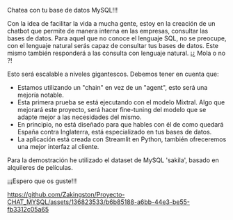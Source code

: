 Chatea con tu base de datos MySQL!!!

Con la idea de facilitar la vida a mucha gente, estoy en la creación de un chatbot que permite de manera interna en las empresas, consultar las bases de datos. Para aquel que no conoce el lenguaje SQL, no se preocupe, con el lenguaje natural serás capaz de consultar tus bases de datos. Este mismo también responderá a las consulta con lenguaje natural. ¡¿ Mola o no ?!

Esto será escalable a niveles gigantescos. Debemos tener en cuenta que: 

- Estamos utilizando un "chain" en vez de un "agent", esto será una mejoría notable.
- Esta primera prueba se está ejecutando con el modelo Mixtral. Algo que mejorará este proyecto, será hacer fine-tuning del modelo que se adapte mejor a las necesidades del mismo.
- En principio, no está diseñado para que hables con él de como quedará España contra Inglaterra, está especializado en tus bases de datos.
- La aplicación está creada con Streamlit en Python, también ofreceremos una mejor interfaz al cliente.

Para la demostración he utilizado el dataset de MySQL 'sakila', basado en alquileres de películas.

¡¡¡Espero que os guste!!!

https://github.com/Zakingston/Proyecto-CHAT_MYSQL/assets/136823533/b6b85188-a6bb-44e3-be55-fb3312c05a65


